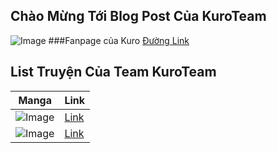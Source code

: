 ## Chào Mừng Tới Blog Post Của KuroTeam
![Image](https://ele7o.github.io/Images/KuroTeam.jpg)
###Fanpage của Kuro [Đường Link](https://www.facebook.com/AGTranslationteam)


## List Truyện Của Team KuroTeam
Manga | Link
------------ | -------------
![Image](https://ele7o.github.io/Images/Sakurai.jpeg) |[Link](https://otakusan.net/manga-detail/28537/sakurai-san-wa-kizuite-hoshii)
![Image](https://ele7o.github.io/Images/Sakurai.jpeg) | [Link](https://otakusan.net/manga-detail/28537/sakurai-san-wa-kizuite-hoshii)
 
